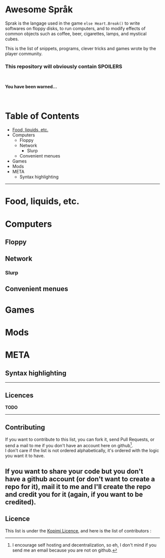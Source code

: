 # Awesome Språk

Sprak is the langage used in the game `else Heart.Break()` to write softwares on floppy disks, to run computers, and to modify effects of common objects such as coffee, beer, cigarettes, lamps, and mystical cubes.

This is the list of snippets, programs, clever tricks and games wrote by the player community.

### This repository will obviously contain SPOILERS


<br/>

**You have been warned...**

<br/>


Table of Contents
=================

+ [Food, liquids, etc.](#food--liquids--etc--)
+ Computers
    + Floppy
    + Network
        + Slurp
    + Convenient menues
+ Games
+ Mods
+ META
    + Syntax highlighting


---------------------------------------------------------

# Food, liquids, etc.


# Computers

## Floppy

## Network

### Slurp

## Convenient menues

# Games

# Mods

# META

## Syntax highlighting


---

## Licences

**TODO**

---

## Contributing

If you want to contribute to this list, you can fork it, send Pull Requests, or send a mail to me if you don't have an account here on github[^github].  
I don't care if the list is not ordered alphabetically, it's ordered with the logic you want it to have.

[^github]: I encourage self hosting and decentralization, so eh, I don't mind if you send me an email because you are not on github.

If you want to share your code but you don't have a github account (or don't want to create a repo for it), mail it to me and I'll create the repo and credit you for it (again, if you want to be credited).
---

## Licence

This list is under the [Kopimi Licence](http://www.kopimi.com/kopimi), and here is the list of contributors :


